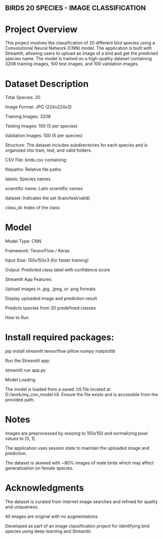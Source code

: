 ## BIRDS 20 SPECIES - IMAGE CLASSIFICATION

# Project Overview

This project involves the classification of 20 different bird species using a Convolutional Neural Network (CNN) model. The application is built with Streamlit, allowing users to upload an image of a bird and get the predicted species name. The model is trained on a high-quality dataset containing 3208 training images, 100 test images, and 100 validation images.

# Dataset Description

Total Species: 20

Image Format: JPG (224x224x3)

Training Images: 3208

Testing Images: 100 (5 per species)

Validation Images: 100 (5 per species)

Structure: The dataset includes subdirectories for each species and is organized into train, test, and valid folders.

CSV File: birds.csv containing:

filepaths: Relative file paths

labels: Species names

scientific name: Latin scientific names

dataset: Indicates the set (train/test/valid)

class_id: Index of the class

# Model

Model Type: CNN

Framework: TensorFlow / Keras

Input Size: 150x150x3 (for faster training)

Output: Predicted class label with confidence score

Streamlit App Features

Upload images in .jpg, .jpeg, or .png formats

Display uploaded image and prediction result

Predicts species from 20 predefined classes

How to Run

# Install required packages:

pip install streamlit tensorflow pillow numpy matplotlib

Run the Streamlit app:

streamlit run app.py

Model Loading

The model is loaded from a saved .h5 file located at D:/work/my_cnn_model.h5. Ensure the file exists and is accessible from the provided path.

# Notes

Images are preprocessed by resizing to 150x150 and normalizing pixel values to [0, 1].

The application uses session state to maintain the uploaded image and prediction.

The dataset is skewed with ~80% images of male birds which may affect generalization on female species.

# Acknowledgments

The dataset is curated from internet image searches and refined for quality and uniqueness.

All images are original with no augmentations.

Developed as part of an image classification project for identifying bird species using deep learning and Streamlit.
